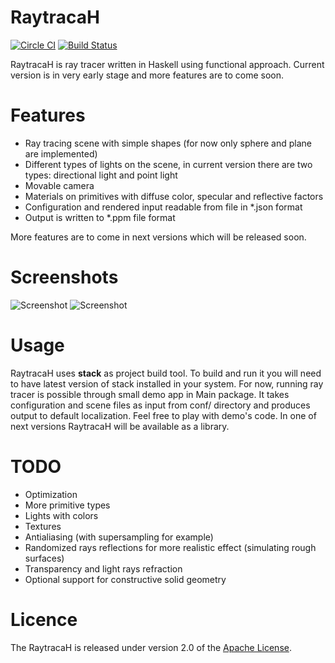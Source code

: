 # RaytracaH

[![Circle CI](https://circleci.com/gh/rafalnowak/RaytracaH.svg?style=svg)](https://circleci.com/gh/rafalnowak/RaytracaH) [![Build Status](https://travis-ci.org/rafalnowak/RaytracaH.svg?branch=master)](https://travis-ci.org/rafalnowak/RaytracaH)

RaytracaH is ray tracer written in Haskell using functional approach.
Current version is in very early stage and more features are to come soon.

# Features

- Ray tracing scene with simple shapes (for now only sphere and plane are implemented)
- Different types of lights on the scene, in current version there are two types: directional light and point light
- Movable camera
- Materials on primitives with diffuse color, specular and reflective factors
- Configuration and rendered input readable from file in *.json format
- Output is written to *.ppm file format

More features are to come in next versions which will be released soon.

# Screenshots

![Screenshot](http://i.imgur.com/QeoX2Ab.png)
![Screenshot](http://i.imgur.com/H9zNJkg.png)

# Usage

RaytracaH uses **stack** as project build tool. To build and run it you will need to have latest version of stack installed in your system.
For now, running ray tracer is possible through small demo app in Main package. It takes configuration and scene files as input from conf/ directory and produces output to default localization.
Feel free to play with demo's code.
In one of next versions RaytracaH will be available as a library.

# TODO

- Optimization
- More primitive types
- Lights with colors
- Textures
- Antialiasing (with supersampling for example)
- Randomized rays reflections for more realistic effect (simulating rough surfaces)
- Transparency and light rays refraction
- Optional support for constructive solid geometry

# Licence

The RaytracaH is released under version 2.0 of the [Apache License](http://www.apache.org/licenses/LICENSE-2.0).
